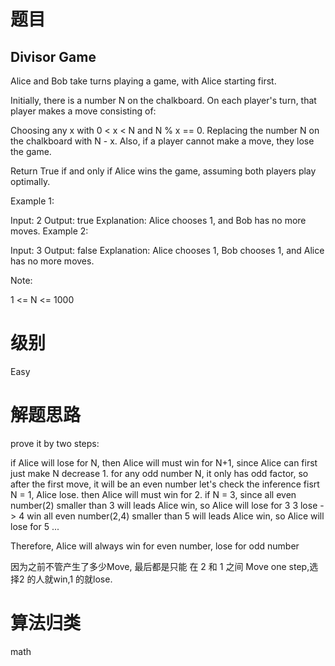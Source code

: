 # 题目
## Divisor Game

Alice and Bob take turns playing a game, with Alice starting first.

Initially, there is a number N on the chalkboard.  On each player's turn, that player makes a move consisting of:

Choosing any x with 0 < x < N and N % x == 0.
Replacing the number N on the chalkboard with N - x.
Also, if a player cannot make a move, they lose the game.

Return True if and only if Alice wins the game, assuming both players play optimally.

Example 1:

Input: 2
Output: true
Explanation: Alice chooses 1, and Bob has no more moves.
Example 2:

Input: 3
Output: false
Explanation: Alice chooses 1, Bob chooses 1, and Alice has no more moves.
 

Note:

1 <= N <= 1000

# 级别 
Easy



# 解题思路

prove it by two steps:

if Alice will lose for N, then Alice will must win for N+1, since Alice can first just make N decrease 1.
for any odd number N, it only has odd factor, so after the first move, it will be an even number
let's check the inference
fisrt N = 1, Alice lose. then Alice will must win for 2.
if N = 3, since all even number(2) smaller than 3 will leads Alice win, so Alice will lose for 3
3 lose -> 4 win
all even number(2,4) smaller than 5 will leads Alice win, so Alice will lose for 5
...

Therefore, Alice will always win for even number, lose for odd number

因为之前不管产生了多少Move, 最后都是只能 在 2 和 1 之间 Move one step,选择2 的人就win,1 的就lose.



# 算法归类
math

